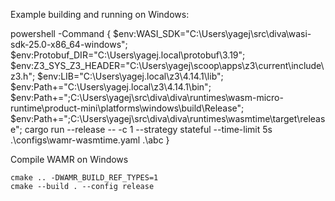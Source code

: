 Example building and running on Windows:

powershell -Command { $env:WASI_SDK="C:\Users\yagej\src\diva\wasi-sdk-25.0-x86_64-windows"; $env:Protobuf_DIR="C:\Users\yagej\.local\protobuf\3.19"; $env:Z3_SYS_Z3_HEADER="C:\Users\yagej\scoop\apps\z3\current\include\z3.h"; $env:LIB="C:\Users\yagej\.local\z3\4.14.1\lib"; $env:Path+="C:\Users\yagej\.local\z3\4.14.1\bin"; $env:Path+=";C:\Users\yagej\src\diva\diva\runtimes\wasm-micro-runtime\product-mini\platforms\windows\build\Release"; $env:Path+=";C:\Users\yagej\src\diva\diva\runtimes\wasmtime\target\release"; cargo run --release -- -c 1 --strategy stateful --time-limit 5s .\configs\wamr-wasmtime.yaml .\abc }

Compile WAMR on Windows

```
cmake .. -DWAMR_BUILD_REF_TYPES=1
cmake --build . --config release
```
